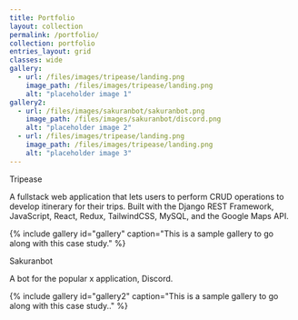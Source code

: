 ```yaml
---
title: Portfolio
layout: collection
permalink: /portfolio/
collection: portfolio
entries_layout: grid
classes: wide
gallery:
  - url: /files/images/tripease/landing.png
    image_path: /files/images/tripease/landing.png
    alt: "placeholder image 1"
gallery2:
  - url: /files/images/sakuranbot/sakuranbot.png
    image_path: /files/images/sakuranbot/discord.png
    alt: "placeholder image 2"
  - url: /files/images/tripease/landing.png
    image_path: /files/images/tripease/landing.png
    alt: "placeholder image 3"
---
```


Tripease

A fullstack web application that lets users to perform CRUD operations to develop itinerary for their trips. Built with the Django REST Framework, JavaScript, React, Redux, TailwindCSS, MySQL, and the Google Maps API.

{% include gallery id="gallery" caption="This is a sample gallery to go along with this case study." %}

Sakuranbot

A bot for the popular x application, Discord.

{% include gallery id="gallery2" caption="This is a sample gallery to go along with this case study.." %}
